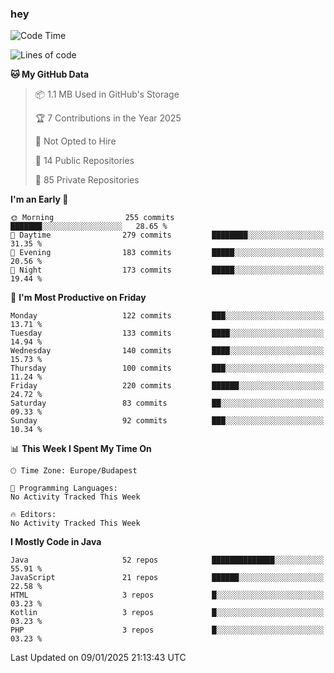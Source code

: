 ### hey

<!--START_SECTION:waka-->
![Code Time](http://img.shields.io/badge/Code%20Time-1%2C037%20hrs%2010%20mins-blue)

![Lines of code](https://img.shields.io/badge/From%20Hello%20World%20I%27ve%20Written-1.7%20million%20lines%20of%20code-blue)

**🐱 My GitHub Data** 

> 📦 1.1 MB Used in GitHub's Storage 
 > 
> 🏆 7 Contributions in the Year 2025
 > 
> 🚫 Not Opted to Hire
 > 
> 📜 14 Public Repositories 
 > 
> 🔑 85 Private Repositories 
 > 
**I'm an Early 🐤** 

```text
🌞 Morning                255 commits         ███████░░░░░░░░░░░░░░░░░░   28.65 % 
🌆 Daytime                279 commits         ████████░░░░░░░░░░░░░░░░░   31.35 % 
🌃 Evening                183 commits         █████░░░░░░░░░░░░░░░░░░░░   20.56 % 
🌙 Night                  173 commits         █████░░░░░░░░░░░░░░░░░░░░   19.44 % 
```
📅 **I'm Most Productive on Friday** 

```text
Monday                   122 commits         ███░░░░░░░░░░░░░░░░░░░░░░   13.71 % 
Tuesday                  133 commits         ████░░░░░░░░░░░░░░░░░░░░░   14.94 % 
Wednesday                140 commits         ████░░░░░░░░░░░░░░░░░░░░░   15.73 % 
Thursday                 100 commits         ███░░░░░░░░░░░░░░░░░░░░░░   11.24 % 
Friday                   220 commits         ██████░░░░░░░░░░░░░░░░░░░   24.72 % 
Saturday                 83 commits          ██░░░░░░░░░░░░░░░░░░░░░░░   09.33 % 
Sunday                   92 commits          ███░░░░░░░░░░░░░░░░░░░░░░   10.34 % 
```


📊 **This Week I Spent My Time On** 

```text
🕑︎ Time Zone: Europe/Budapest

💬 Programming Languages: 
No Activity Tracked This Week

🔥 Editors: 
No Activity Tracked This Week
```

**I Mostly Code in Java** 

```text
Java                     52 repos            ██████████████░░░░░░░░░░░   55.91 % 
JavaScript               21 repos            ██████░░░░░░░░░░░░░░░░░░░   22.58 % 
HTML                     3 repos             █░░░░░░░░░░░░░░░░░░░░░░░░   03.23 % 
Kotlin                   3 repos             █░░░░░░░░░░░░░░░░░░░░░░░░   03.23 % 
PHP                      3 repos             █░░░░░░░░░░░░░░░░░░░░░░░░   03.23 % 
```




 Last Updated on 09/01/2025 21:13:43 UTC
<!--END_SECTION:waka-->
